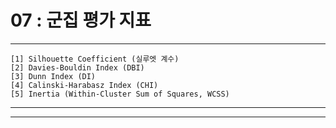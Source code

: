 #  07 : 군집 평가 지표

---
	
	[1] Silhouette Coefficient (실루엣 계수)
	[2] Davies-Bouldin Index (DBI)
	[3] Dunn Index (DI)
	[4] Calinski-Harabasz Index (CHI)
	[5] Inertia (Within-Cluster Sum of Squares, WCSS)

	  
---




---



